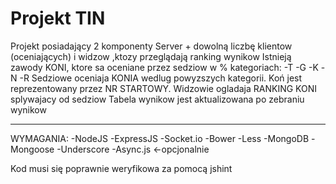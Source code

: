 # Projekt TIN

Projekt posiadający 2 komponenty Server + dowolną liczbę klientow (oceniających) i widzow
,ktozy przeglądają ranking wynikow
Istnieją zawody KONI, ktore sa oceniane przez sedziow w % kategoriach:
-T
-G
-K
-N
-R
Sedziowe oceniaja KONIA wedlug powyzszych kategorii.
Koń jest reprezentowany przez NR STARTOWY.
Widzowie ogladaja RANKING KONI splywajacy od sedziow
Tabela wynikow jest aktualizowana po zebraniu wynikow

-----------------------------------------------------
WYMAGANIA:
-NodeJS
-ExpressJS
-Socket.io
-Bower
-Less
-MongoDB
-Mongoose
-Underscore
-Async.js <-opcjonalnie

Kod musi się poprawnie weryfikowa za pomocą jshint

